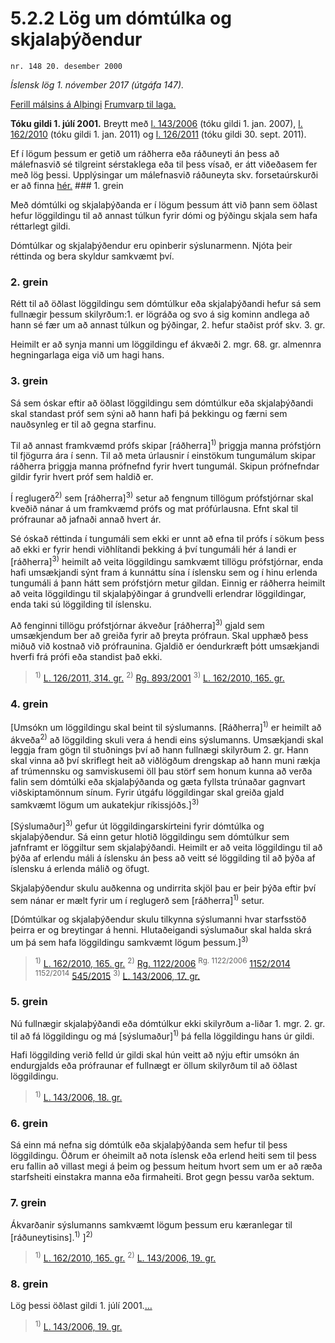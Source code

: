 # 5.2.2 Lög um dómtúlka og skjalaþýðendur

`nr. 148 20. desember 2000`

_Íslensk lög 1. nóvember 2017 (útgáfa 147)._

[Ferill málsins á Alþingi](https://www.althingi.is/thingstorf/thingmalalistar-eftir-thingum/ferill/?ltg=126&mnr=80)
[Frumvarp til laga.](https://www.althingi.is/altext/126/s/0080.html)

**Tóku gildi 1. júlí 2001.**
Breytt með
[l. 143/2006](https://althingi.is/altext/stjt/2006.143.html) (tóku gildi 1. jan. 2007),
[l. 162/2010](https://althingi.is/altext/stjt/2010.162.html) (tóku gildi 1. jan. 2011) og
[l. 126/2011](https://althingi.is/altext/stjt/2011.126.html) (tóku gildi 30. sept. 2011).

Ef í lögum þessum er getið um ráðherra eða ráðuneyti án þess að málefnasvið sé tilgreint sérstaklega eða til þess vísað, er átt viðeðasem fer með lög þessi. Upplýsingar um málefnasvið ráðuneyta skv. forsetaúrskurði er að finna [hér.](2017015.md) ### 1. grein

Með dómtúlki og skjalaþýðanda er í lögum þessum átt við þann sem öðlast hefur löggildingu til að annast túlkun fyrir dómi og þýðingu skjala sem hafa réttarlegt gildi.

Dómtúlkar og skjalaþýðendur eru opinberir sýslunarmenn. Njóta þeir réttinda og bera skyldur samkvæmt því.

### 2. grein

Rétt til að öðlast löggildingu sem dómtúlkur eða skjalaþýðandi hefur sá sem fullnægir þessum skilyrðum:1. er lögráða og svo á sig kominn andlega að hann sé fær um að annast túlkun og þýðingar,
2. hefur staðist próf skv. 3. gr.

Heimilt er að synja manni um löggildingu ef ákvæði 2. mgr. 68. gr. almennra hegningarlaga eiga við um hagi hans.

### 3. grein

Sá sem óskar eftir að öðlast löggildingu sem dómtúlkur eða skjalaþýðandi skal standast próf sem sýni að hann hafi þá þekkingu og færni sem nauðsynleg er til að gegna starfinu.

Til að annast framkvæmd prófs skipar [ráðherra]<sup>1)</sup> þriggja manna prófstjórn til fjögurra ára í senn. Til að meta úrlausnir í einstökum tungumálum skipar ráðherra þriggja manna prófnefnd fyrir hvert tungumál. Skipun prófnefndar gildir fyrir hvert próf sem haldið er.

Í reglugerð<sup>2)</sup> sem [ráðherra]<sup>3)</sup> setur að fengnum tillögum prófstjórnar skal kveðið nánar á um framkvæmd prófs og mat prófúrlausna. Efnt skal til prófraunar að jafnaði annað hvert ár.

Sé óskað réttinda í tungumáli sem ekki er unnt að efna til prófs í sökum þess að ekki er fyrir hendi viðhlítandi þekking á því tungumáli hér á landi er [ráðherra]<sup>3)</sup> heimilt að veita löggildingu samkvæmt tillögu prófstjórnar, enda hafi umsækjandi sýnt fram á kunnáttu sína í íslensku sem og í hinu erlenda tungumáli á þann hátt sem prófstjórn metur gildan. Einnig er ráðherra heimilt að veita löggildingu til skjalaþýðingar á grundvelli erlendrar löggildingar, enda taki sú löggilding til íslensku.

Að fenginni tillögu prófstjórnar ákveður [ráðherra]<sup>3)</sup> gjald sem umsækjendum ber að greiða fyrir að þreyta prófraun. Skal upphæð þess miðuð við kostnað við prófraunina. Gjaldið er óendurkræft þótt umsækjandi hverfi frá prófi eða standist það ekki.

> <sup>1)</sup> [L. 126/2011, 314. gr.](https://althingi.is/altext/stjt/2011.126.html) <sup>2)</sup> [Rg. 893/2001](https://althingi.ishttps://www.reglugerd.is/reglugerdir/allar/nr/893-2001) <sup>3)</sup> [L. 162/2010, 165. gr.](https://althingi.is/altext/stjt/2010.162.html)

### 4. grein

[Umsókn um löggildingu skal beint til sýslumanns. [Ráðherra]<sup>1)</sup> er heimilt að ákveða<sup>2)</sup> að löggilding skuli vera á hendi eins sýslumanns. Umsækjandi skal leggja fram gögn til stuðnings því að hann fullnægi skilyrðum 2. gr. Hann skal vinna að því skriflegt heit að viðlögðum drengskap að hann muni rækja af trúmennsku og samviskusemi öll þau störf sem honum kunna að verða falin sem dómtúlki eða skjalaþýðanda og gæta fyllsta trúnaðar gagnvart viðskiptamönnum sínum. Fyrir útgáfu löggildingar skal greiða gjald samkvæmt lögum um aukatekjur ríkissjóðs.]<sup>3)</sup> 

[Sýslumaður]<sup>3)</sup> gefur út löggildingarskírteini fyrir dómtúlka og skjalaþýðendur. Sá einn getur hlotið löggildingu sem dómtúlkur sem jafnframt er löggiltur sem skjalaþýðandi. Heimilt er að veita löggildingu til að þýða af erlendu máli á íslensku án þess að veitt sé löggilding til að þýða af íslensku á erlenda málið og öfugt.

Skjalaþýðendur skulu auðkenna og undirrita skjöl þau er þeir þýða eftir því sem nánar er mælt fyrir um í reglugerð sem [ráðherra]<sup>1)</sup> setur.

[Dómtúlkar og skjalaþýðendur skulu tilkynna sýslumanni hvar starfsstöð þeirra er og breytingar á henni. Hlutaðeigandi sýslumaður skal halda skrá um þá sem hafa löggildingu samkvæmt lögum þessum.]<sup>3)</sup> 

> <sup>1)</sup> [L. 162/2010, 165. gr.](https://althingi.is/altext/stjt/2010.162.html) <sup>2)</sup> [Rg. 1122/2006](https://althingi.ishttps://www.reglugerd.is/reglugerdir/allar/nr/1122-2006) <sup>Rg. 1122/2006</sup> [1152/2014](https://althingi.ishttps://www.reglugerd.is/reglugerdir/allar/nr/1152-2014) <sup>1152/2014</sup> [545/2015](https://althingi.ishttps://www.reglugerd.is/reglugerdir/allar/nr/545-2015) <sup>3)</sup> [L. 143/2006, 17. gr.](https://althingi.is/altext/stjt/2006.143.html)

### 5. grein

Nú fullnægir skjalaþýðandi eða dómtúlkur ekki skilyrðum a-liðar 1. mgr. 2. gr. til að fá löggildingu og má [sýslumaður]<sup>1)</sup> þá fella löggildingu hans úr gildi.

Hafi löggilding verið felld úr gildi skal hún veitt að nýju eftir umsókn án endurgjalds eða prófraunar ef fullnægt er öllum skilyrðum til að öðlast löggildingu.

> <sup>1)</sup> [L. 143/2006, 18. gr.](https://althingi.is/altext/stjt/2006.143.html)

### 6. grein

Sá einn má nefna sig dómtúlk eða skjalaþýðanda sem hefur til þess löggildingu. Öðrum er óheimilt að nota íslensk eða erlend heiti sem til þess eru fallin að villast megi á þeim og þessum heitum hvort sem um er að ræða starfsheiti einstakra manna eða firmaheiti. Brot gegn þessu varða sektum.

### 7. grein

Ákvarðanir sýslumanns samkvæmt lögum þessum eru kæranlegar til [ráðuneytisins].<sup>1)</sup> ]<sup>2)</sup> 

> <sup>1)</sup> [L. 162/2010, 165. gr.](https://althingi.is/altext/stjt/2010.162.html) <sup>2)</sup> [L. 143/2006, 19. gr.](https://althingi.is/altext/stjt/2006.143.html)

### 8. grein

Lög þessi öðlast gildi 1. júlí 2001.[…](https://www.althingi.is/lagasafn/leidbeiningar/)

> <sup>1)</sup> [L. 143/2006, 19. gr.](https://althingi.is/altext/stjt/2006.143.html)
